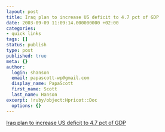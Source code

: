 ```yaml
---
layout: post
title: Iraq plan to increase US deficit to 4.7 pct of GDP
date: 2003-09-09 11:09:14.000000000 +02:00
categories:
- quick links
tags: []
status: publish
type: post
published: true
meta: {}
author:
  login: shanson
  email: papascott-wp@gmail.com
  display_name: PapaScott
  first_name: Scott
  last_name: Hanson
excerpt: !ruby/object:Hpricot::Doc
  options: {}
---
```

<p><a title="Bush will never get into the EU at this rate" href="http://famulus.msnbc.com/FamulusIntl/reuters09-08-143220.asp?reg=MIDEAST">Iraq plan to increase US deficit to 4.7 pct of GDP</a></p>
